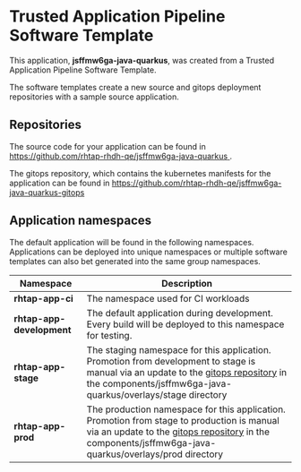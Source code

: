 # Trusted Application Pipeline Software Template

This application, **jsffmw6ga-java-quarkus**, was created from a Trusted Application Pipeline Software Template.

The software templates create a new source and gitops deployment repositories with a sample source application. 

## Repositories

The source code for your application can be found in [https://github.com/rhtap-rhdh-qe/jsffmw6ga-java-quarkus ](https://github.com/rhtap-rhdh-qe/jsffmw6ga-java-quarkus ).
 
The gitops repository, which contains the kubernetes manifests for the application can be found in 
[https://github.com/rhtap-rhdh-qe/jsffmw6ga-java-quarkus-gitops ](https://github.com/rhtap-rhdh-qe/jsffmw6ga-java-quarkus-gitops ) 

## Application namespaces 

The default application will be found in the following namespaces. Applications can be deployed into unique namespaces or multiple software templates can also bet generated into the same group namespaces.  

|  Namespace   |  Description   |  
| -------- | -------- |
| **rhtap-app-ci** | The namespace used for CI workloads |
| **rhtap-app-development** | The default application during development. Every build will be deployed to this namespace for testing. |
| **rhtap-app-stage** | The staging namespace for this application. Promotion from development to stage is manual via an update to the [gitops repository](https://github.com/rhtap-rhdh-qe/jsffmw6ga-java-quarkus-gitops ) in the components/jsffmw6ga-java-quarkus/overlays/stage directory |
| **rhtap-app-prod** | The production namespace for this application. Promotion from stage to production is manual via an update to the [gitops repository](https://github.com/rhtap-rhdh-qe/jsffmw6ga-java-quarkus-gitops ) in the components/jsffmw6ga-java-quarkus/overlays/prod directory |